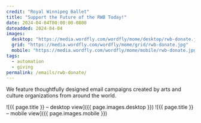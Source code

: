 ```yaml
---
credit: "Royal Winnipeg Ballet"
title: "Support the Future of the RWB Today!"
date: 2024-04-04T00:00:00-0800
dateadded: 2024-04-04
images:
  desktop: "https://media.wordfly.com/wordfly/mome/desktop/rwb-donate.jpg"
  grid: "https://media.wordfly.com/wordfly/mome/grid/rwb-donate.jpg"
  mobile: "https://media.wordfly.com/wordfly/mome/mobile/rwb-donate.jpg"
tags:
  - automation
  - giving
permalink: /emails/rwb-donate/
---
```

We feature thoughtfully designed email campaigns created by arts and culture organizations from around the world.

![{{ page.title }} – desktop view]({{ page.images.desktop }})
![{{ page.title }} – mobile view]({{ page.images.mobile }})
